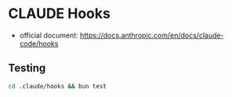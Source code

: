 # CLAUDE Hooks

- official document: https://docs.anthropic.com/en/docs/claude-code/hooks

## Testing

```bash
cd .claude/hooks && bun test
```
